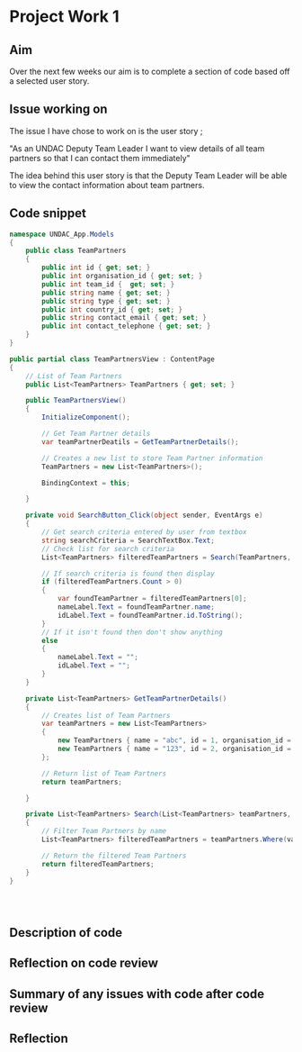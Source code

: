 # Project Work 1

## Aim

Over the next few weeks our aim is to complete a section of code based off a selected user story.

## Issue working on

The issue I have chose to work on is the user story ;

"As an UNDAC Deputy Team Leader I want to view details of all team partners so that I can contact them immediately"

The idea behind this user story is that the Deputy Team Leader will be able to view the contact information about team partners.


## Code snippet

```c#
namespace UNDAC_App.Models
{
    public class TeamPartners
    {
        public int id { get; set; }
        public int organisation_id { get; set; }
        public int team_id {  get; set; }
        public string name { get; set; }
        public string type { get; set; }
        public int country_id { get; set; }
        public string contact_email { get; set; }
        public int contact_telephone { get; set; }
    }
}
```

```c#
public partial class TeamPartnersView : ContentPage
{
	// List of Team Partners
	public List<TeamPartners> TeamPartners { get; set; }

	public TeamPartnersView()
	{
		InitializeComponent();

		// Get Team Partner details
		var teamPartnerDeatils = GetTeamPartnerDetails();

		// Creates a new list to store Team Partner information
		TeamPartners = new List<TeamPartners>();

		BindingContext = this;

	}

	private void SearchButton_Click(object sender, EventArgs e)
	{
		// Get search criteria entered by user from textbox
		string searchCriteria = SearchTextBox.Text;
		// Check list for search criteria
		List<TeamPartners> filteredTeamPartners = Search(TeamPartners, searchCriteria);

		// If search criteria is found then display
		if (filteredTeamPartners.Count > 0)
		{
			var foundTeamPartner = filteredTeamPartners[0];
			nameLabel.Text = foundTeamPartner.name;
			idLabel.Text = foundTeamPartner.id.ToString();
		}
		// If it isn't found then don't show anything
		else
		{
			nameLabel.Text = "";
			idLabel.Text = "";
		}
	}

	private List<TeamPartners> GetTeamPartnerDetails()
	{
		// Creates list of Team Partners
		var teamPartners = new List<TeamPartners>
		{
			new TeamPartners { name = "abc", id = 1, organisation_id = 1, team_id = 1 },
			new TeamPartners { name = "123", id = 2, organisation_id = 2, team_id = 2 }
		};

		// Return list of Team Partners
		return teamPartners;

	}

	private List<TeamPartners> Search(List<TeamPartners> teamPartners, string searchCriteria)
	{
		// Filter Team Partners by name
		List<TeamPartners> filteredTeamPartners = teamPartners.Where(value => value.name.Contains(searchCriteria)).ToList();

		// Return the filtered Team Partners
		return filteredTeamPartners;
	}
}
```

```c#

```

```c#

```

```c#

```


## Description of code



## Reflection on code review



## Summary of any issues with code after code review



## Reflection

